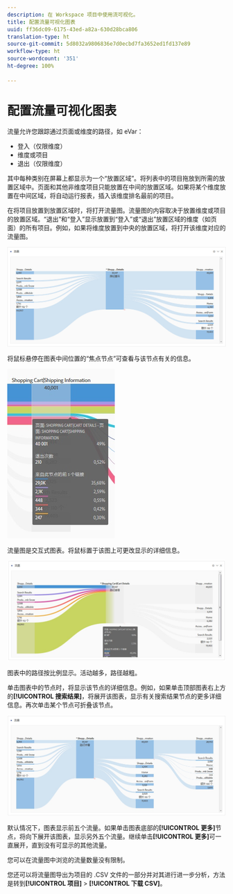 ```yaml
---
description: 在 Workspace 项目中使用流可视化。
title: 配置流量可视化图表
uuid: ff36dc09-6175-43ed-a82a-630d28bca806
translation-type: ht
source-git-commit: 5d8032a9806836e7d0ecbd7fa3652ed1fd137e89
workflow-type: ht
source-wordcount: '351'
ht-degree: 100%

---
```



# 配置流量可视化图表

流量允许您跟踪通过页面或维度的路径，如 eVar：

* 登入（仅限维度）
* 维度或项目
* 退出（仅限维度）

其中每种类别在屏幕上都显示为一个“放置区域”。将列表中的项目拖放到所需的放置区域中。页面和其他非维度项目只能放置在中间的放置区域。如果将某个维度放置在中间区域，将自动运行报表，插入该维度排名最前的项目。

在将项目放置到放置区域时，将打开流量图。流量图的内容取决于放置维度或项目的放置区域。“退出”和“登入”显示放置到“登入”或“退出”放置区域的维度（如页面）的所有项目。例如，如果将维度放置到中央的放置区域，将打开该维度对应的流量图。

![](assets/flow.jpg)

将鼠标悬停在图表中间位置的“焦点节点”可查看与该节点有关的信息。

![](assets/flow4.jpg)

流量图是交互式图表。将鼠标置于该图上可更改显示的详细信息。

![](assets/flow2.jpg)

图表中的路径按比例显示。活动越多，路径越粗。

单击图表中的节点时，将显示该节点的详细信息。例如，如果单击顶部图表右上方的&#x200B;**[!UICONTROL 搜索结果]**，将展开该图表，显示有关搜索结果节点的更多详细信息。再次单击某个节点可折叠该节点。

![](assets/flow3.jpg)

默认情况下，图表显示前五个流量。如果单击图表底部的&#x200B;**[!UICONTROL 更多]**&#x200B;节点，将向下展开该图表，显示另外五个流量。继续单击&#x200B;**[!UICONTROL 更多]**&#x200B;可一直展开，直到没有可显示的其他流量。

您可以在流量图中浏览的流量数量没有限制。

您还可以将流量图导出为项目的 .CSV 文件的一部分并对其进行进一步分析，方法是转到&#x200B;**[!UICONTROL 项目]** > **[!UICONTROL 下载 CSV]**。
